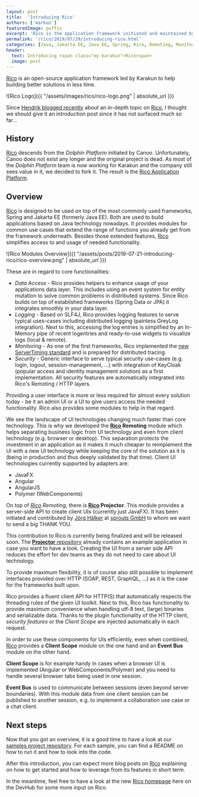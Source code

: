 ```yaml
---
layout: post
title:  'Introducing Rico'
authors: ['markus']
featuredImage: puffin
excerpt: 'Rico is the application framework initiated and maintained by Karakun to help building better enterprise solutions in less time. This article gives an introduction and points out the key functionalities your projects can easily benefit from.'
permalink: '/rico/2019/07/29/introducing-rico.html'
categories: [Java, Jakarta EE, Java EE, Spring, Rico, Remoting, Monitoring, Security, Angular, WebComponents, JavaFX, Projector]
header:
  text: Introducing <span class="my-karakun">Rico<span>
  image: post
---
```


[Rico](/rico) is an open-source application framework led by <span class="my-karakun">Karakun</span> to help building better solutions in less time.

![Rico Logo]({{ "/assets/images/rico/rico-logo.png" | absolute_url }})

Since [Hendrik blogged recently](/java/rico/2019/01/15/rico-server-timing.html) about an in-depth topic on [Rico](/rico), I thought we should give it an introduction post since it has not surfaced much so far...

## History

[Rico](/rico) descends from the _Dolphin Platform_ initiated by Canoo. 
Unfortunately, Canoo does not exist any longer and the original project is dead. As most of the _Dolphin Platform_ team is now working for Karakun and the company still sees value in it, we decided to fork it.
The result is the [Rico Application Platform](/rico).

## Overview

[Rico](/rico) is designed to be used on top of the most commonly used frameworks, Spring and Jakarta EE (formerly Java EE). Both are used to build applications based on Java technology nowadays.
It provides modules for common use cases that extend the range of functions you already get from the framework underneath. Besides those extended features, [Rico](/rico) simplifies access to and usage of needed functionality. 

![Rico Modules Overview]({{ "/assets/posts/2019-07-21-introducing-rico/rico-overview.png" | absolute_url }})
 
These are in regard to core functionalities:

* _Data Access_ - Rico provides helpers to enhance usage of your applications data layer. This includes using an event system for entity mutation to solve common problems in distributed systems. Since Rico builds on top of established frameworks (Spring Data or JPA) it integrates smoothly in your data layer.
* _Logging_ - Based on SLF4J, Rico provides logging features to serve typical uses-cases including distributed logging (painless GreyLog integration). Next to this, accessing the log entries is simplified by an In-Memory pipe of recent logentries and ready-to-use widgets to visualize logs (local & remote).
* _Monitoring_ - As one of the first frameworks, Rico implemented the [new ServerTiming standard](/java/rico/2019/01/15/rico-server-timing.html) and is prepared for distributed tracing.
* _Security_ - Generic interface to serve typical security use-cases (e.g. login, logout, session-management, ...) with integration of KeyCloak (popular access and identity management solution) as a first implementation. All security features are automatically integrated into Rico's Remoting / HTTP layers.

Providing a user interface is more or less required for almost every solution today - be it an admin UI or a UI to give users access the needed functionality. Rico also provides some modules to help in that regard.

We see the landscape of UI technologies changing much faster than core technology. This is why we developed the __[Rico](/rico) Remoting__ module which helps separating business logic from UI technology and even from client technology (e.g. browser or desktop).
This separation protects the investment in an application as it makes it much cheaper to reimplement the UI with a new UI technology while keeping the core of the solution as it is (being in production and thus deeply validated by that time).
Client UI technologies currently supported by adapters are:

* JavaFX
* Angular
* AngularJS
* Polymer (WebComponents)

On top of _[Rico](/rico) Remoting_, there is __[Rico](/rico) Projector__. This module provides a server-side API to create client UIs (currently just JavaFX). 
It has been initiated and contributed by [Jörg Hälker](https://twitter.com/johado78) at [sprouts GmbH](https://www.sprouts.aero/) to whom we want to send a big THANK YOU.

This contribution to Rico is currently being finalized and will be released soon. The [__Projector__ repository](https://github.com/rico-projects/rico-projector) already contains an example application in case you want to have a look.
Creating the UI from a server side API reduces the effort for dev teams as they do not need to care about UI technology.

To provide maximum flexibility, it is of course also still possible to implement interfaces provided over HTTP (SOAP, REST, GraphQL, ...) as it is the case for the frameworks built upon.
  
Rico provides a fluent client API for HTTP(S) that automatically respects the threading rules of the given UI toolkit. 
Next to this, Rico has functionality to provide maximum convenience when handling utf-8 text, (large) binaries and serializable data.
Thanks to the plugin functionality of the HTTP client, _security features_ or the _Client Scope_ are injected automatically in each request.

In order to use these components for UIs efficiently, even when combined, [Rico](/rico) provides a __Client Scope__ module on the one hand and an __Event Bus__ module on the other hand.

__Client Scope__ is for example handy in cases when a browser UI is implemented (Angular or WebComponents/Polymer) and you need to handle several browser tabs being used in one session.

__Event Bus__ is used to communicate between sessions (even beyond server boundaries). With this module data from one client session can be published to another session, e.g. to implement a collaboration use case or a chat client.



## Next steps

Now that you got an overview, it is a good time to have a look at our [samples project repository](https://github.com/rico-projects/rico-samples). 
For each sample, you can find a README on how to run it and how to look into the code.

After this introduction, you can expect more blog posts on [Rico](/rico) explaining on how to get started and how to leverage from its features in short term. 

In the meantime, feel free to have a look at the new [Rico homepage](/rico) here on the DevHub for some more input on Rico.
